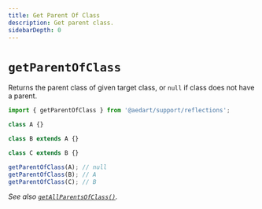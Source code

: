 ```yaml
---
title: Get Parent Of Class
description: Get parent class.
sidebarDepth: 0
---
```


# `getParentOfClass` <Badge type="tip" text="Available since v0.9" vertical="middle" />

Returns the parent class of given target class, or `null` if class does not have a parent.

```js
import { getParentOfClass } from '@aedart/support/reflections';

class A {}

class B extends A {}

class C extends B {}

getParentOfClass(A); // null
getParentOfClass(B); // A
getParentOfClass(C); // B
```

_See also [`getAllParentsOfClass()`](./getAllParentsOfClass.md)._